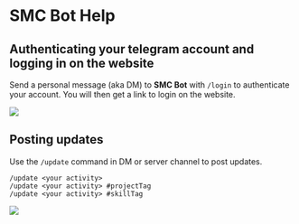 # SMC Bot Help


## Authenticating your telegram account and logging in on the website

Send a personal message (aka DM) to **SMC Bot** with `/login` to authenticate your account. You will then get a link to login on the website.

![](https://i.imgur.com/QX5GlvN.png)


## Posting updates

Use the `/update` command in DM or server channel to post updates.

```
/update <your activity>
/update <your activity> #projectTag
/update <your activity> #skillTag
```

![](https://i.imgur.com/wqSK6Yr.png)
